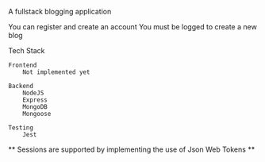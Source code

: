 A fullstack blogging application

You can register and create an account
You must be logged to create a new blog

Tech Stack

    Frontend
        Not implemented yet
        
    Backend
        NodeJS
        Express
        MongoDB
        Mongoose

    Testing
        Jest

** Sessions are supported by implementing the use of Json Web Tokens **

